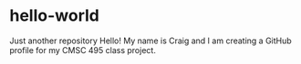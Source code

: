 # hello-world
Just another repository
Hello! My name is Craig and I am creating a GitHub profile for my CMSC 495 class project.
